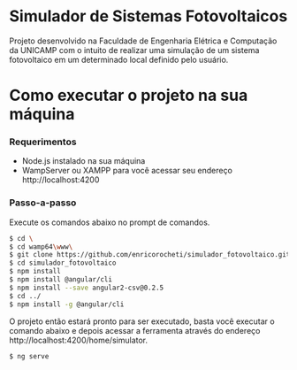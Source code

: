 # Simulador de Sistemas Fotovoltaicos
Projeto desenvolvido na Faculdade de Engenharia Elétrica e Computação da UNICAMP com o intuito de realizar uma simulação de um sistema fotovoltaico em um determinado local definido pelo usuário.

# Como executar o projeto na sua máquina

### Requerimentos

  - Node.js instalado na sua máquina
  - WampServer ou XAMPP para você acessar seu endereço http://localhost:4200
  
### Passo-a-passo

Execute os comandos abaixo no prompt de comandos.

```sh
$ cd \
$ cd wamp64\www\
$ git clone https://github.com/enricorocheti/simulador_fotovoltaico.git
$ cd simulador_fotovoltaico
$ npm install
$ npm install @angular/cli
$ npm install --save angular2-csv@0.2.5
$ cd ../
$ npm install -g @angular/cli
```

O projeto então estará pronto para ser executado, basta você executar o comando abaixo e depois acessar a ferramenta através do endereço http://localhost:4200/home/simulator.

```sh
$ ng serve
```

